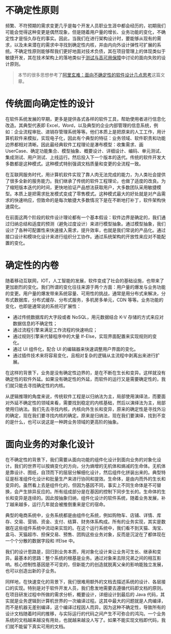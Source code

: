 # 不确定性原则

频繁、不符预期的需求变更几乎是每个开发人员职业生涯中都会经历的，初期我们可能会觉得这种变更是偶然现象，但是随着用户量的增长、业务功能的变化，不确定性才是恒久存在的事实。因此，当我们在进行架构设计时，要能够从现有的需求，以及未来潜在的需求中寻找到确定性内核，并由内向外设计弹性可扩展的系统。不确定性原则能够帮我们更好地面对技术负债，其在项目管理上的体现类似于敏捷开发，其在技术架构上的落地类似于[测试与高可用保障](https://ng-tech.icu/books/Backend-Notes/#/?q=测试与高可用保障)中讨论的面向失败的设计原则。

> 本节的很多思想参考了[阿里玄难：面向不确定性的软件设计几点思考](http://www.10tiao.com/html/639/201812/2247488951/1.html)这篇文章。

# 传统面向确定性的设计

在软件系统发展的早期，更多是提供各式各样的软件工具，帮助使用者进行信息化改造。其典型代表即 Excel，Word，以及典型的企业内部管理的信息系统，例如：企业流程审批、进销存管理系统等等。他们本质上是把原来的人工工作，用计算机软件来模拟，实现电子化，因此有个典型的特征：业务领域、软件职责和功能边界都相对清晰。因此最经典软件工程理论是瀑布模型：收集需求、画 UserCase、确定功能集合、模型抽象、概要设计、详细设计、编码、单元测试、集成测试、用户测试、上线运行。然后投入下一个版本的迭代。传统的软件开发大多数都是这种模式。这种模式特别强调文档质量和变更的全流程一致。

在互联网服务时代，用计算机软件实现了靠人肉无法完成的能力，为人类社会提供了很多全新的服务能力。我们继承了传统的软件工程理论，也做了适度的改良。为了缩短版本迭代的时间，更快地验证产品想法获取用户，大多数团队采用敏捷模型。本质上是把需求批发模式变成了零售模式。这种模式最大的好处就是对产品需求的快速响应，但致命的是每次敏捷大多数情况下是在不断地打补丁，软件架构快速腐化。

在前面这两个阶段的软件设计理论都有一个基本假设：软件边界是确定的，我们通过归纳总结和适度的预测（避免过度设计）来进行模型抽象。通过模型抽象，我们设计了各种可配置性来快速接入需求，提升效率，也就是我们常说的产品化。通过接口设计和模块化设计来进行组织分工协作。通过系统架构的开放性来应对不能配置的变化。

# 确定性的内卷

随着移动互联网，IOT，人工智能的发展，软件变成了社会的基础设施，也带来了更加剧烈的变化。我们所谓的变化往往来源于两个方面：用户量的爆发与业务功能的变更。用户量的爆发带来系统容量、可用性的挑战，通常是用分布式来解决，分布式数据库，分布式缓存、分布式服务，多机房多单元，CDN 等等。业务功能的变化，也即是通常说的系统可扩展性：

- 通过传统数据库的大字段或者 NoSQL，用元数据结合 K-V 存储的方式来应对数据信息的不确定性；
- 通过流程引擎来满足工作流程的快速响应；
- 通过规则引擎来代替程序中的大量 If-Else，实现界面配置来实现规则的变化。
- 通过 UI 组件化，配合 UI 的编辑器来快速调整用户界面的变化。
- 通过插件技术来将容易变化，且相对复杂的逻辑从主流程中剥离出来进行扩展。

在这样的背景下，业务是没有确定性边界的，是在不断在生长和变异。这样就没有确定性的软件外延。如果没有确定性的外延，而软件的运行又是需要确定性的，我们就只能去寻找确定性的内核。

从逻辑推理的角度来说，传统软件工程是以归纳法为主，局部使用演绎法，而要面对外延不确定性的领域来看，需要找到稳定的内核基础，然后以演绎法为主，局部使用归纳法。我们先去寻找内核，内核向外生长和变异，原来的确定性是寻找外沿的确定，现在我们要寻找内核的确定。原来是归纳法，现在我们要演绎，找到不变的是什么，也可以说这是一种跨业务领域的更高阶的抽象。

# 面向业务的对象化设计

在不确定性的背景下，我们需要从面向功能的组件化设计到面向业务的对象化设计。我们的世界可以按熵变化的方向，分为熵增的无机体和熵减的生命体。无机体是靠设计、图纸，自顶而下的层层分解细化设计，然后组件化拼装出来的。典型特征是标准组件化设计和批量生产来进行协同和提效。生命体，是由内而外的生长和变异的。虽然看上去是组件化的，但因为基因不同，事实上不同生命体是不可替换，会产生排异反应的。所有组成部分是在基因的控制下同步生长的。生命体的生长和变异是连续的。因此按抽象归纳，组件化设计的软件系统，随着业务发展，补丁越来越多，运行几年就会被推倒重来是它的宿命。

典型的电商系统中，业务系统都是由组件化系统，例如购物车、店铺、详情、库存、交易、营销、资金、支付、结算、财务体系构成。所有的业务实现，其实是数据在这些组件系统中流动来实现的。在这个运行系统中，我们看不到天猫、淘宝、盒马、天猫超市、担保交易、预售、团购这些业务对象，反而是沉淀在了都体现在一个个分散的数据字段和 IfElse 中。

我们的设计思路是，回归到业务本质，用对象化设计来让业务可生长、继承和变异。最基本的思路：整个系统的根基是业务。通过对象来去除兄弟之间的相互影响。核心控制性基因是不可变的，但新能力的创造就脱离父亲的影响能独立发展，也可以创造出新的子业务。

同样地，在快速变化的背景下，我们很难用额外的文档去描述系统的设计、各层接口的实现。特别是对于软件开发人员，我们愈发地需要去遵循代码即文档的原则。在项目研发过程中所做的需求分析，概要设计，详细设计到最后的 Java 代码，其实就是业务逻辑到计算机世界的一次编译过程。这其中最大的问题就是人肉编译，而不是机器无差别编译，这个编译过程因人而异。因为这种不确定性，导致所有的设计文档随着时间的推移，与实际运行的代码之间产生不可弥合的鸿沟。一个业务系统的文档越来越没有用处，也就越来越没人写了。如果不能实现文档即代码，我们就不能留下真实可用的文档。

